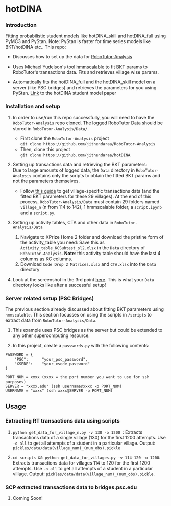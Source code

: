 # hotDINA

### Introduction
Fitting probabilistic student models like hotDINA_skill and hotDINA_full using PyMC3 and PyStan. Note: PyStan is faster for time series models like BKT/hotDINA etc.. This repo:

- Discusses how to set up the data for <a href="https://github.com/jithendaraa/RoboTutor-Analysis">RoboTutor-Analysis</a>

- Uses Michael Yudelson's tool <a href='https://github.com/myudelson/hmm-scalable'>hmmscalable</a> to fit BKT params to RoboTutor's transactions data. Fits and retrieves village wise params.

- Automatically fits the hotDINA_full and the hotDINA_skill model on a server (like PSC bridges) and retrieves the parameters for you using PyStan. <a href='https://www.cs.cmu.edu/~listen/pdfs/hoSM.pdf'>Link</a> to the hotDINA student model paper


### Installation and setup

1. In order to use/run this repo successfully, you will need to have the ```RoboTutor-Analysis``` repo cloned. The logged RoboTutor Data should be stored in ```RoboTutor-Analysis/Data/```. 
    - First clone the ```RoboTutor-Analysis``` project <br> ```git clone https://github.com/jithendaraa/RoboTutor-Analysis ``` <br>
    - Then, clone this project <br> ``` git clone https://github.com/jithendaraa/hotDINA ```.

2. Setting up transactions data and retrieving the BKT parameters: <br>
    Due to large amounts of logged data, the `Data` directory in `RoboTutor-Analysis` contains only the scripts to obtain the fitted BKT params and not the parameters themselves. <br>
    - Follow <a href='https://docs.google.com/document/d/1hcX1fhHzBLH3xweZrkdVJOty9yq4DAxCs_ZjNj1h9-c/edit'> this guide</a> to get village-specific transactions data (and the fitted BKT parameters for these 29 villages). At the end of this process, `RoboTutor-Analysis/Data` must contain 29 folders named `village_n` (n from 114 to 142), 1 hmmscalable folder, a `script.ipynb` and a `script.py`.

3. Setting up activity tables, CTA and other data in `RoboTutor-Analysis/Data` <br>
    1. Navigate to XPrize Home 2 folder and download the pristine form of the activity_table you need: Save this as `Activity_table_KCSubtest_sl2.xlsx` in the `Data` directory of `RoboTutor-Analysis`. **Note**: this activity table should have the last 4 columns as KC columns.
    2. Download `Code Drop 2 Matrices.xlsx` and `CTA.xlsx` into the `Data` directory

4. Look at the screenshot in the 3rd point <a href='https://github.com/jithendaraa/RoboTutor-Analysis#installation-and-setup'>here</a>. This is what your `Data` directory looks like after a successful setup!


### Server related setup (PSC Bridges)

The previous section already discussed about fitting BKT parameters using `hmmscalable`. This section focusses on using the scripts in `/scripts` to extract data from `RoboTutor-Analysis/Data`.

1. This example uses PSC bridges as the server but could be extended to any other supercomputing resource.

2. In this project, create a `passwords.py` with the following contents: <br>

```
PASSWORD = {
    "PSC":      "your_psc_password",
    "XSEDE":    "your_xsede_password"
}

PORT_NUM = xxxx (xxxx = the port number you want to use for ssh purposes)
SERVER = "xxxx.edu" (ssh username@xxxx -p PORT_NUM)
USERNAME = "xxxx" (ssh xxxx@SERVER -p PORT_NUM) 
```

## Usage 

### Extracting RT transactions data using scripts

1. `python get_data_for_village_n.py -v 130 -o 1200 `: Extracts transactions data of a single village (130) for the first 1200 attempts. Use `-o all` to get all attempts of a student in a particular village. Output: `pickles/data/data(village_num)_(num_obs).pickle`

2. `cd scripts && python get_data_for_villages.py -v 114-120 -o 1200`: Extracts transactions data for villages 114 to 120 for the first 1200 attempts. Use `-o all` to get all attempts of a student in a particular village. Output: `pickles/data/data(village_num)_(num_obs).pickle`.

### SCP extracted transactions data to bridges.psc.edu

1. Coming Soon!



